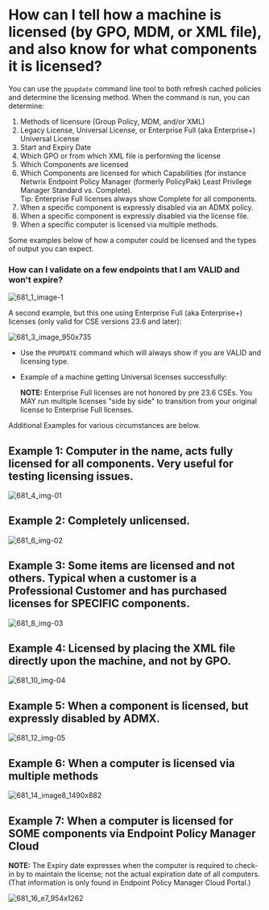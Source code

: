 # How can I tell how a machine is licensed (by GPO, MDM, or XML file), and also know for what components it is licensed?

You can use the `ppupdate` command line tool to both refresh cached policies and determine the
licensing method. When the command is run, you can determine:

1. Methods of licensure (Group Policy, MDM, and/or XML)
2. Legacy License, Universal License, or Enterprise Full (aka Enterprise+) Universal License
3. Start and Expiry Date
4. Which GPO or from which XML file is performing the license
5. Which Components are licensed
6. Which Components are licensed for which Capabilities (for instance Netwrix Endpoint Policy
   Manager (formerly PolicyPak) Least Privilege Manager Standard vs. Complete).  
   Tip: Enterprise Full licenses always show Complete for all components.
7. When a specific component is expressly disabled via an ADMX policy.
8. When a specific component is expressly disabled via the license file.
9. When a specific computer is licensed via multiple methods.

Some examples below of how a computer could be licensed and the types of output you can expect.

### How can I validate on a few endpoints that I am VALID and won't expire?

![681_1_image-1](../../../../../static/img/product_docs/policypak/policypak/troubleshooting/license/681_1_image-1.webp)

A second example, but this one using Enterprise Full (aka Enterprise+) licenses (only valid for CSE
versions 23.6 and later):

![681_3_image_950x735](../../../../../static/img/product_docs/policypak/policypak/troubleshooting/license/935_6_image-20230713042924-6_950x735.webp)

- Use the `PPUPDATE` command which will always show if you are VALID and licensing type.
- Example of a machine getting Universal licenses successfully:

    **NOTE:** Enterprise Full licenses are not honored by pre 23.6 CSEs. You MAY run multiple
    licenses "side by side" to transition from your original license to Enterprise Full licenses.

Additional Examples for various circumstances are below.

## Example 1: Computer in the name, acts fully licensed for all components. Very useful for testing licensing issues.

![681_4_img-01](../../../../../static/img/product_docs/policypak/policypak/troubleshooting/license/681_4_img-01.webp)

## Example 2: Completely unlicensed.

![681_6_img-02](../../../../../static/img/product_docs/policypak/policypak/troubleshooting/license/681_6_img-02.webp)

## Example 3: Some items are licensed and not others. Typical when a customer is a Professional Customer and has purchased licenses for SPECIFIC components.

![681_8_img-03](../../../../../static/img/product_docs/policypak/policypak/troubleshooting/license/681_8_img-03.webp)

## Example 4: Licensed by placing the XML file directly upon the machine, and not by GPO.

![681_10_img-04](../../../../../static/img/product_docs/policypak/policypak/troubleshooting/license/681_10_img-04.webp)

## Example 5: When a component is licensed, but expressly disabled by ADMX.

![681_12_img-05](../../../../../static/img/product_docs/policypak/policypak/troubleshooting/license/681_12_img-05.webp)

## Example 6: When a computer is licensed via multiple methods

![681_14_image8_1490x882](../../../../../static/img/product_docs/policypak/policypak/troubleshooting/license/681_14_image8_1490x882.webp)

## Example 7: When a computer is licensed for SOME components via Endpoint Policy Manager Cloud

**NOTE:** The Expiry date expresses when the computer is required to check-in by to maintain the
license; not the actual expiration date of all computers. (That information is only found in
Endpoint Policy Manager Cloud Portal.)

![681_16_e7_954x1262](../../../../../static/img/product_docs/policypak/policypak/troubleshooting/license/681_16_e7_954x1262.webp)
